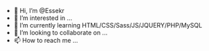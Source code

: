 - 👋 Hi, I’m @Essekr
- 👀 I’m interested in ...
- 🌱 I’m currently learning HTML/CSS/Sass/JS/JQUERY/PHP/MySQL
- 💞️ I’m looking to collaborate on ...
- 📫 How to reach me ...

<!---
Essekr/Essekr is a ✨ special ✨ repository because its `README.md` (this file) appears on your GitHub profile.
You can click the Preview link to take a look at your changes.
--->
